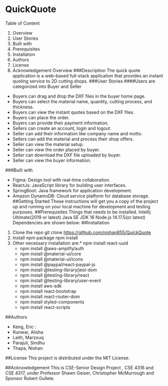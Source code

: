 # QuickQuoteTable of Content1.	Overview2.	User Stories3.	Built with4.	Prerequisites5.	Installation6.	Authors7.	License8.	AcknowledgementOverview###DescriptionThe quick quote application is a web-based full-stack application that provides an instant quoting service to 2D cutting shops.###User Stories####Users are categorized into Buyer and Seller* Buyers can drag and drop the DXF files in the buyer home page.* Buyers can select the material name, quantity, cutting process, and thickness.* Buyers can view the instant quotes based on the DXF files.* Buyers can place the order.* Buyers can provide their payment information.* Sellers can create an account, login and logout.* Seller can add their information like company name and motto.* Sellers can add the material and process their shop offers.* Seller can view the material setup.* Seller can view the order placed by buyer.* Seller can download the DXF file uploaded by buyer.* Seller can view the buyer information.###Built with* Figma: Design tool with real-time collaboration.* ReactJs: JavaScript library for building user interfaces.* SpringBoot: Java framework for application development.* Amazon DynamoDB: Cloud service platform for database storage.##Getting StartedThese instructions will get you a copy of the project up and running on your local machine for development and testing purposes.##PrerequisitesThings that needs to be installed.Intellij Ultimate(2019 or latest)Java SE JDK 16Node.js 14.17.5(or latest)Dependencies are shown below:##Installation1.	Clone the repo	  git clone  https://github.com/nishan855/QuickQuote2.	Install npm package	  npm install3.	Other necessary installation are:* npm install react-uuid      * npm install @aws-amplify/auth	  * npm install @material-ui/core	  * npm install @material-ui/icons      * npm install @paypal/react-paypal-js	  * npm install @testing-library/jest-dom	  * npm install @testing-library/react	  * npm install @testing-library/user-event	  * npm install aws-sdk	  * npm install react-bootstrap	  * npm install react-router-dom	  * npm install styled-components	  * npm install react-scripts##Authors* Keng, Eric : * Kunwar, Alisha * Laith, Marzouq* Parajuli, Sindhu* Thapa, Nishan##LicenseThis project is distributed under the MIT License.##AcknowledgementThis is CSE-Senior Design Project , CSE 4316 and CSE 4317, under Professor Shawn Geiser, Christopher McMurrough and Sponsor Robert Gullete.